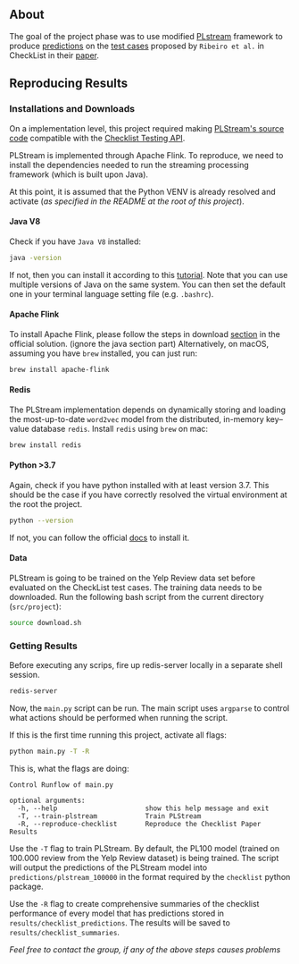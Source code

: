 ## About 

The goal of the project phase was to use
modified
[PLstream](https://github.com/HuilinWu2/PLStream/tree/main/PLStream)
framework to produce [predictions](predictions/)
on the [test cases](data/checklist_tests.txt)
proposed by `Ribeiro et al.` in CheckList in their
[paper](https://homes.cs.washington.edu/~marcotcr/acl20_checklist.pdf).

## Reproducing Results

### Installations and Downloads

On a implementation level, this project required
making [PLStream's source
code](https://github.com/HuilinWu2/PLStream/tree/main/PLStream) compatible with the [Checklist Testing API](https://github.com/marcotcr/checklist#tutorials).

PLStream is implemented through Apache Flink.
To reproduce, we need to install the dependencies
needed to run the streaming processing framework
(which is built upon Java).

At this point, it is assumed that the Python VENV
is already resolved and activate (*as specified in
the README at the root of this project*).

#### Java V8 

Check if you have `Java V8` installed:

```bash 
java -version 
```

If not, then you can install it according to this
[tutorial](https://docs.oracle.com/javase/8/docs/technotes/guides/install/mac_jdk.html).
Note that you can use multiple versions of Java on
the same system. You can then set the default one
in your terminal language setting file (e.g.
`.bashrc`).

#### Apache Flink 

To install Apache Flink, please follow the steps in download
[section](https://nightlies.apache.org/flink/flink-docs-release-1.15/docs/try-flink/local_installation/#downloading-flink)
in the official solution. (ignore the java section
part) Alternatively, on macOS, assuming you have
`brew` installed, you can just run:

```bash 
brew install apache-flink 
```

#### Redis 

The PLStream implementation depends on dynamically
storing and loading the most-up-to-date `word2vec`
model from the distributed, in-memory key–value
database `redis`. Install `redis` using `brew` on
mac:

```bash
brew install redis
```

#### Python >3.7 
Again, check if you have python installed with at least version 3.7. This should be the case if you have correctly resolved the virtual environment at the root the project.

```bash 
python --version 
```

If not, you can follow the official
[docs](https://www.python.org/downloads/) to
install it.

#### Data

PLStream is going to be trained on the Yelp Review
data set before evaluated on the CheckList test
cases. The training data needs to be downloaded.
Run the following bash script from the current
directory (`src/project`):

```bash 
source download.sh 
```

### Getting Results

Before executing any scrips, fire up redis-server
locally in a separate shell session.


```bash 
redis-server 
```

Now, the `main.py` script can be run. The main
script uses `argparse` to control what actions
should be performed when running the script.

If this is the first time running this project,
activate all flags:

```bash
python main.py -T -R
```

This is, what the flags are doing:

```
Control Runflow of main.py

optional arguments:
  -h, --help                      show this help message and exit
  -T, --train-plstream            Train PLStream
  -R, --reproduce-checklist       Reproduce the Checklist Paper Results
```

Use the `-T` flag to train PLStream. By default,
the PL100 model (trained on 100.000 review from
the Yelp Review dataset) is being trained. The
script will output the predictions of the PLStream
model into `predictions/plstream_100000` in the
format required by the `checklist` python package.

Use the `-R` flag to create comprehensive
summaries of the checklist performance of every
model that has predictions stored in
`results/checklist_predictions`. The results 
will be saved to `results/checklist_summaries`.


*Feel free to contact the group, if any of the
above steps causes problems*
